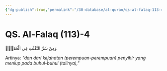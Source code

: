```yaml
---
{"dg-publish":true,"permalink":"/30-database/al-quran/qs-al-falaq-113-4/"}
---
```



# QS. Al-Falaq (113)-4
وَمِنْ شَرِّ النَّفّٰثٰتِ فِى الْعُقَدِۙ

Artinya: *"dan dari kejahatan (perempuan-perempuan) penyihir yang meniup pada buhul-buhul (talinya),"*
